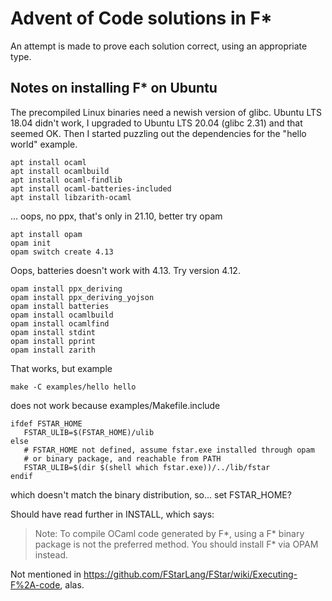 # Advent of Code solutions in F*

An attempt is made to prove each solution correct, using an appropriate type.


## Notes on installing F* on Ubuntu

The precompiled Linux binaries need a newish version of glibc.
Ubuntu LTS 18.04 didn't work, I upgraded to Ubuntu LTS 20.04 (glibc 2.31)
and that seemed OK.  Then I started puzzling out the dependencies for
the "hello world" example.

```
apt install ocaml 
apt install ocamlbuild 
apt install ocaml-findlib
apt install ocaml-batteries-included
apt install libzarith-ocaml
```

... oops, no ppx, that's only in 21.10, better try opam

```
apt install opam
opam init
opam switch create 4.13
```

Oops, batteries doesn't work with 4.13.  Try version 4.12.

```
opam install ppx_deriving
opam install ppx_deriving_yojson
opam install batteries
opam install ocamlbuild
opam install ocamlfind
opam install stdint
opam install pprint
opam install zarith
```

That works, but example

```
make -C examples/hello hello
```

does not work because examples/Makefile.include

```
ifdef FSTAR_HOME
   FSTAR_ULIB=$(FSTAR_HOME)/ulib
else
   # FSTAR_HOME not defined, assume fstar.exe installed through opam
   # or binary package, and reachable from PATH
   FSTAR_ULIB=$(dir $(shell which fstar.exe))/../lib/fstar
endif
```

which doesn't match the binary distribution, so... set FSTAR_HOME?

Should have read further in INSTALL, which says:

> Note: To compile OCaml code generated by F*, using a F* binary package is not the preferred method. You should install F* via OPAM instead.

Not mentioned in https://github.com/FStarLang/FStar/wiki/Executing-F%2A-code, alas.

